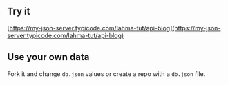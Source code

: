 ## Try it

[https://my-json-server.typicode.com/lahma-tut/api-blog](https://my-json-server.typicode.com/lahma-tut/api-blog)

## Use your own data

Fork it and change `db.json` values or create a repo with a `db.json` file.
